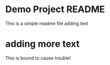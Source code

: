 # Demo Project README

This is a simple readme file
adding text

# adding more text

This is bound to cause trouble!